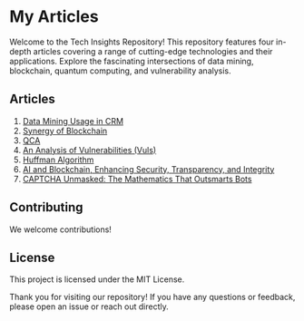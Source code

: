# My Articles

Welcome to the Tech Insights Repository! This repository features four in-depth articles covering a range of cutting-edge technologies and their applications. Explore the fascinating intersections of data mining, blockchain, quantum computing, and vulnerability analysis.

## Articles

1. <a href="https://github.com/parsabe/parsabe/blob/master/articles/dm%20in%20crm.pdf">Data Mining Usage in CRM</a><br>
2. <a href="https://github.com/parsabe/parsabe/blob/master/articles/blockchain.pdf">Synergy of Blockchain</a><br>
3. <a href="https://github.com/parsabe/parsabe/blob/master/articles/qca.pdf">QCA</a><br>
4. <a href="https://github.com/parsabe/parsabe/blob/master/articles/Vulterabilites%20in%20Web.pdf">An Analysis of Vulnerabilities (Vuls)</a><br>
5. <a href="https://github.com/parsabe/parsabe/blob/master/articles/Huffman%20Algorithm.pdf">Huffman Algorithm</a><br>
6. <a href="https://github.com/parsabe/parsabe/blob/master/articles/AI%20and%20Blockchain%2C%20Enhancing%20Security%2C%20Transparency%2C%20and%20Integrity_Parsa_besharat_69365.pdf">AI and Blockchain, Enhancing Security, Transparency, and Integrity</a><br>
7. <a href="https://github.com/parsabe/parsabe/blob/master/articles/CAPTHCA.pdf">CAPTCHA Unmasked: The Mathematics That Outsmarts Bots</a>





## Contributing

We welcome contributions! 

## License

This project is licensed under the MIT License.


Thank you for visiting our repository! If you have any questions or feedback, please open an issue or reach out directly.
